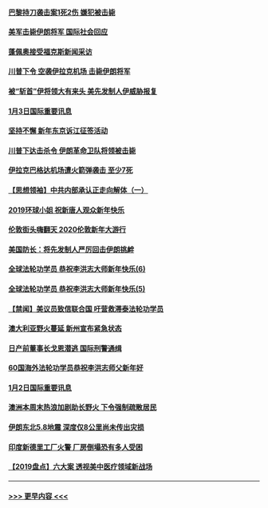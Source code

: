 #### [巴黎持刀袭击案1死2伤 嫌犯被击毙](../pages/prog202/a102744566.md?t=01040601) 
#### [美军击毙伊朗将军 国际社会回应](../pages/prog202/a102744485.md?t=01040601) 
#### [蓬佩奥接受福克斯新闻采访](../pages/prog202/a102744480.md?t=01040601) 
#### [川普下令 空袭伊拉克机场 击毙伊朗将军](../pages/prog202/a102744470.md?t=01040601) 
#### [被“斩首”伊将领大有来头 美先发制人伊威胁报复](../pages/prog202/a102744454.md?t=01040601) 
#### [1月3日国际重要讯息](../pages/prog202/a102744301.md?t=01040601) 
#### [坚持不懈 新年东京诉江征签活动](../pages/prog202/a102744303.md?t=01040601) 
#### [川普下达击杀令 伊朗革命卫队将领被击毙](../pages/prog202/a102741911.md?t=01040601) 
#### [伊拉克巴格达机场遭火箭弹袭击 至少7死](../pages/prog202/a102744115.md?t=01040601) 
#### [【思想领袖】中共内部承认正走向解体（一）](../pages/prog202/a102744097.md?t=01040601) 
#### [2019环球小姐 祝新唐人观众新年快乐](../pages/prog202/a102744043.md?t=01040601) 
#### [伦敦街头嗨翻天 2020伦敦新年大游行](../pages/prog202/a102743925.md?t=01040601) 
#### [美国防长：将先发制人严厉回击伊朗挑衅](../pages/prog202/a102743930.md?t=01040601) 
#### [全球法轮功学员 恭祝李洪志大师新年快乐(6)](../pages/prog202/a102743899.md?t=01040601) 
#### [全球法轮功学员 恭祝李洪志大师新年快乐(5)](../pages/prog202/a102743766.md?t=01040601) 
#### [【禁闻】美议员致信联合国 吁营救滞泰法轮功学员](../pages/prog202/a102743781.md?t=01040601) 
#### [澳大利亚野火蔓延 新州宣布紧急状态](../pages/prog202/a102743681.md?t=01040601) 
#### [日产前董事长戈恩潜逃 国际刑警通缉](../pages/prog202/a102743676.md?t=01040601) 
#### [60国海外法轮功学员恭祝李洪志师父新年好](../pages/prog202/a102743628.md?t=01040601) 
#### [1月2日国际重要讯息](../pages/prog202/a102743488.md?t=01040601) 
#### [澳洲本周末热浪加剧助长野火 下令强制疏散居民](../pages/prog202/a102743421.md?t=01040601) 
#### [伊朗东北5.8地震 深度仅8公里尚未传出灾损](../pages/prog202/a102743396.md?t=01040601) 
#### [印度新德里工厂火警 厂房倒塌恐有多人受困](../pages/prog202/a102743386.md?t=01040601) 
#### [【2019盘点】六大案 透视美中医疗领域新战场](../pages/prog202/a102743227.md?t=01040601) 

----
#### [ >>> 更早内容 <<< ](../indexes/prog202-earlier.md)
